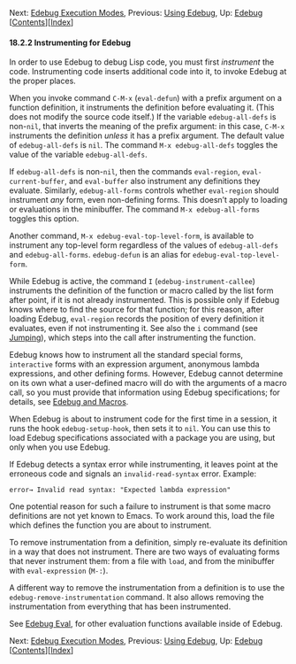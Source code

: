 <!-- This is the GNU Emacs Lisp Reference Manual
corresponding to Emacs version 27.2.

Copyright (C) 1990-1996, 1998-2021 Free Software Foundation,
Inc.

Permission is granted to copy, distribute and/or modify this document
under the terms of the GNU Free Documentation License, Version 1.3 or
any later version published by the Free Software Foundation; with the
Invariant Sections being "GNU General Public License," with the
Front-Cover Texts being "A GNU Manual," and with the Back-Cover
Texts as in (a) below.  A copy of the license is included in the
section entitled "GNU Free Documentation License."

(a) The FSF's Back-Cover Text is: "You have the freedom to copy and
modify this GNU manual.  Buying copies from the FSF supports it in
developing GNU and promoting software freedom." -->

<!-- Created by GNU Texinfo 6.7, http://www.gnu.org/software/texinfo/ -->

Next: [Edebug Execution Modes](Edebug-Execution-Modes.html), Previous: [Using Edebug](Using-Edebug.html), Up: [Edebug](Edebug.html)   \[[Contents](index.html#SEC_Contents "Table of contents")]\[[Index](Index.html "Index")]

#### 18.2.2 Instrumenting for Edebug

In order to use Edebug to debug Lisp code, you must first *instrument* the code. Instrumenting code inserts additional code into it, to invoke Edebug at the proper places.

When you invoke command `C-M-x` (`eval-defun`) with a prefix argument on a function definition, it instruments the definition before evaluating it. (This does not modify the source code itself.) If the variable `edebug-all-defs` is non-`nil`, that inverts the meaning of the prefix argument: in this case, `C-M-x` instruments the definition *unless* it has a prefix argument. The default value of `edebug-all-defs` is `nil`. The command `M-x edebug-all-defs` toggles the value of the variable `edebug-all-defs`.

If `edebug-all-defs` is non-`nil`, then the commands `eval-region`, `eval-current-buffer`, and `eval-buffer` also instrument any definitions they evaluate. Similarly, `edebug-all-forms` controls whether `eval-region` should instrument *any* form, even non-defining forms. This doesn’t apply to loading or evaluations in the minibuffer. The command `M-x edebug-all-forms` toggles this option.

Another command, `M-x edebug-eval-top-level-form`, is available to instrument any top-level form regardless of the values of `edebug-all-defs` and `edebug-all-forms`. `edebug-defun` is an alias for `edebug-eval-top-level-form`.

While Edebug is active, the command `I` (`edebug-instrument-callee`) instruments the definition of the function or macro called by the list form after point, if it is not already instrumented. This is possible only if Edebug knows where to find the source for that function; for this reason, after loading Edebug, `eval-region` records the position of every definition it evaluates, even if not instrumenting it. See also the `i` command (see [Jumping](Jumping.html)), which steps into the call after instrumenting the function.

Edebug knows how to instrument all the standard special forms, `interactive` forms with an expression argument, anonymous lambda expressions, and other defining forms. However, Edebug cannot determine on its own what a user-defined macro will do with the arguments of a macro call, so you must provide that information using Edebug specifications; for details, see [Edebug and Macros](Edebug-and-Macros.html).

When Edebug is about to instrument code for the first time in a session, it runs the hook `edebug-setup-hook`, then sets it to `nil`. You can use this to load Edebug specifications associated with a package you are using, but only when you use Edebug.

If Edebug detects a syntax error while instrumenting, it leaves point at the erroneous code and signals an `invalid-read-syntax` error. Example:

    error→ Invalid read syntax: "Expected lambda expression"

One potential reason for such a failure to instrument is that some macro definitions are not yet known to Emacs. To work around this, load the file which defines the function you are about to instrument.

To remove instrumentation from a definition, simply re-evaluate its definition in a way that does not instrument. There are two ways of evaluating forms that never instrument them: from a file with `load`, and from the minibuffer with `eval-expression` (`M-:`).

A different way to remove the instrumentation from a definition is to use the `edebug-remove-instrumentation` command. It also allows removing the instrumentation from everything that has been instrumented.

See [Edebug Eval](Edebug-Eval.html), for other evaluation functions available inside of Edebug.

Next: [Edebug Execution Modes](Edebug-Execution-Modes.html), Previous: [Using Edebug](Using-Edebug.html), Up: [Edebug](Edebug.html)   \[[Contents](index.html#SEC_Contents "Table of contents")]\[[Index](Index.html "Index")]
